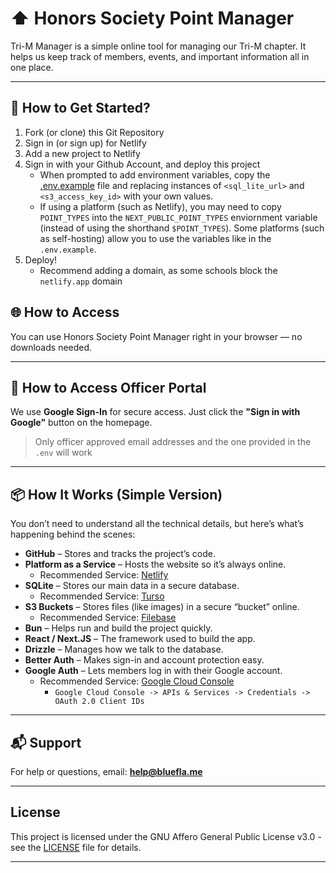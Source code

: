 # ⬆️ Honors Society Point Manager

Tri-M Manager is a simple online tool for managing our Tri-M chapter.
It helps us keep track of members, events, and important information all in one place.

---

## 🚀 How to Get Started?

1. Fork (or clone) this Git Repository
2. Sign in (or sign up) for Netlify
3. Add a new project to Netlify
4. Sign in with your Github Account, and deploy this project
   - When prompted to add environment variables, copy the [.env.example](.env.example) file and replacing instances of `<sql_lite_url>` and `<s3_access_key_id>` with your own values.
   - If using a platform (such as Netlify), you may need to copy `POINT_TYPES` into the `NEXT_PUBLIC_POINT_TYPES` enviornment variable (instead of using the shorthand `$POINT_TYPES`). Some platforms (such as self-hosting) allow you to use the variables like in the `.env.example`.
5. Deploy!
   - Recommend adding a domain, as some schools block the `netlify.app` domain

## 🌐 How to Access

You can use Honors Society Point Manager right in your browser — no downloads needed.

---

## 🔑 How to Access Officer Portal

We use **Google Sign-In** for secure access.
Just click the **"Sign in with Google"** button on the homepage.

> Only officer approved email addresses and the one provided in the `.env` will work

---

## 📦 How It Works (Simple Version)

You don’t need to understand all the technical details,
but here’s what’s happening behind the scenes:

- **GitHub** – Stores and tracks the project’s code.
- **Platform as a Service** – Hosts the website so it’s always online.
  - Recommended Service: [Netlify](https://www.netlify.com/)
- **SQLite** – Stores our main data in a secure database.
  - Recommended Service: [Turso](https://turso.tech/)
- **S3 Buckets** – Stores files (like images) in a secure “bucket” online.
  - Recommended Service: [Filebase](https://filebase.com/)
- **Bun** – Helps run and build the project quickly.
- **React / Next.JS** – The framework used to build the app.
- **Drizzle** – Manages how we talk to the database.
- **Better Auth** – Makes sign-in and account protection easy.
- **Google Auth** – Lets members log in with their Google account.
  - Recommended Service: [Google Cloud Console](https://console.cloud.google.com/)
    - `Google Cloud Console -> APIs & Services -> Credentials -> OAuth 2.0 Client IDs`

---

## 📬 Support

For help or questions, email: **help@bluefla.me**

---

## License

This project is licensed under the GNU Affero General Public License v3.0 - see the [LICENSE](LICENSE) file for details.

---

